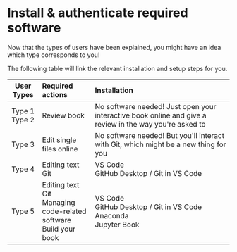 # Install & authenticate required software

Now that the types of users have been explained, you might have an idea which type corresponds to you! 

The following table will link the relevant installation and setup steps for you.

|User Types|Required actions|<div style="width:200px">Installation</div>|
|:---:|:---|:---|
| Type 1<br>Type 2 | Review book | No software needed! Just open your interactive book online and give a review in the way you're asked to | 
| Type 3 |  Edit single files online | No software needed! But you'll interact with Git, which might be a new thing for you |
| Type 4 | Editing text<br>Git| VS Code<br>GitHub Desktop / Git in VS Code    |
| Type 5 |  Editing text<br>Git<br>Managing code-related software<br>Build your book | VS Code<br>GitHub Desktop / Git in VS Code<br>Anaconda<br>Jupyter Book |
